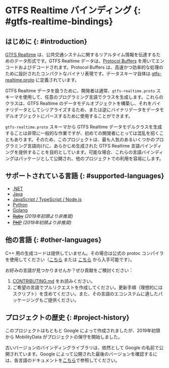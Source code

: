 # GTFS Realtime バインディング {: #gtfs-realtime-bindings}

## はじめに {: #introduction}

[GTFS Realtime](https://github.com/google/transit/tree/master/gtfs-realtime) は、公共交通システムに関するリアルタイム情報を伝達するためのデータ形式です。GTFS Realtime データは、[Protocol Buffers](https://developers.google.com/protocol-buffers/) を用いてエンコードおよびデコードされます。Protocol Buffers は、高速かつ効率的な処理のために設計されたコンパクトなバイナリ表現です。データスキーマ自体は [gtfs-realtime.proto](https://github.com/google/transit/blob/master/gtfs-realtime/proto/gtfs-realtime.proto) に定義されています。

GTFS Realtime データを扱うために、開発者は通常、`gtfs-realtime.proto` スキーマを使用して、任意のプログラミング言語でクラスを生成します。これらのクラスは、GTFS Realtime のデータモデルオブジェクトを構築し、それをバイナリデータとしてシリアライズするため、または逆にバイナリデータをデータモデルオブジェクトにパースするために使用することができます。

`gtfs-realtime.proto` スキーマから GTFS Realtime データモデルクラスを生成することは非常に一般的な作業ですが、初めての開発者にとっては混乱を招くこともあります。そのため、このプロジェクトは、最も人気のあるいくつかのプログラミング言語向けに、あらかじめ生成された GTFS Realtime 言語バインディングを提供することを目的としています。可能な場合、これらの言語バインディングはパッケージとして公開され、他のプロジェクトでの利用を容易にします。

## サポートされている言語 {: #supported-languages}


* [.NET](dotnet.md)
* [Java](java.md)
* [JavaScript / TypeScript / Node.js](nodejs.md)
* [Python](python.md)
* [Golang](golang.md)
* ~~[Ruby](ruby.md)~~ *(2019年初頭より非推奨)*
* ~~[PHP](php.md)~~ *(2019年初頭より非推奨)*

## 他の言語 {: #other-languages}

C++ 用の生成コードは提供していません。その場合は公式の protoc コンパイラを使用してください（[こちら](https://developers.google.com/protocol-buffers/docs/downloads) または [こちら](https://github.com/google/protobuf) から入手可能です）。

お好みの言語が見つかりませんか？ぜひ貢献をご検討ください：

1. [CONTRIBUTING.md](https://github.com/MobilityData/gtfs-realtime-bindings/blob/master/CONTRIBUTING.md) をお読みください。
2. ご希望の言語でプルリクエストを作成してください。更新手順（理想的にはスクリプト）を含めてください。また、その言語のエコシステムに適したパッケージングもご提供ください。

## プロジェクトの歴史 {: #project-history}

このプロジェクトはもともと Google によって作成されましたが、2019年初頭から MobilityData がプロジェクトの保守を開始しました。  

古いバージョンのバインディングライブラリは、依然として Google の名前で公開されています。Google によって公開された最後のバージョンを確認するには、各言語のドキュメントを[こちら](https://github.com/MobilityData/gtfs-realtime-bindings/tree/final-google-version)で参照してください。
